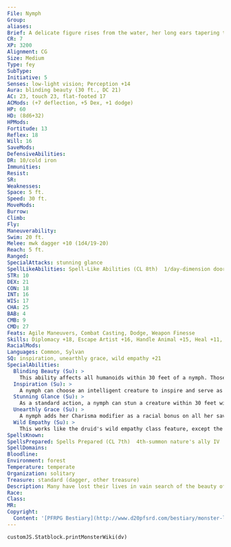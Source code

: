 ```yaml
---
File: Nymph
Group: 
aliases: 
Brief: A delicate figure rises from the water, her long ears tapering to points above her head, her beauty painful in its perfection.
CR: 7
XP: 3200
Alignment: CG
Size: Medium
Type: fey
SubType: 
Initiative: 5
Senses: low-light vision; Perception +14
Aura: blinding beauty (30 ft., DC 21)
AC: 23, touch 23, flat-footed 17
ACMods: (+7 deflection, +5 Dex, +1 dodge)
HP: 60
HD: (8d6+32)
HPMods: 
Fortitude: 13
Reflex: 18
Will: 16
SaveMods: 
DefensiveAbilities: 
DR: 10/cold iron
Immunities: 
Resist: 
SR: 
Weaknesses: 
Space: 5 ft.
Speed: 30 ft.
MoveMods: 
Burrow: 
Climb: 
Fly: 
Maneuverability: 
Swim: 20 ft.
Melee: mwk dagger +10 (1d4/19-20)
Reach: 5 ft.
Ranged: 
SpecialAttacks: stunning glance
SpellLikeAbilities: Spell-Like Abilities (CL 8th)  1/day-dimension door
STR: 10
DEX: 21
CON: 18
INT: 16
WIS: 17
CHA: 25
BAB: 4
CMB: 9
CMD: 27
Feats: Agile Maneuvers, Combat Casting, Dodge, Weapon Finesse
Skills: Diplomacy +18, Escape Artist +16, Handle Animal +15, Heal +11, Knowledge (nature) +14, Perception +14, Sense Motive +14, Stealth +16, Swim +19
RacialMods: 
Languages: Common, Sylvan
SQ: inspiration, unearthly grace, wild empathy +21
SpecialAbilities:
  Blinding Beauty (Su): >
    This ability affects all humanoids within 30 feet of a nymph. Those who look directly at a nymph must succeed on a DC 21 Fortitude save or be blinded permanently. A nymph can suppress or resume this ability as a free action. The save DC is Charisma-based.
  Inspiration (Su): >
    A nymph can choose an intelligent creature to inspire and serve as a muse by giving that creature some token of her affection (typically a lock of her hair).  As long as the nymph retains her favor for this creature and as long as the creature carries the nymph's token, the creature gains a +4 insight bonus on all Will saving throws, Craft checks, and Perform checks. A bard who has a nymph for a muse in this way can use his bardic performance for an additional number of rounds per day equal to his nymph muse's Charisma modifier. The nymph retains a link to her token and its carrier as if she had cast a status spell on the carrier. The nymph can end this effect at any time as a free action. A single nymph may only inspire one creature at a time in this manner.  Spells A nymph casts spells as a 7th-level druid, but cannot swap out prepared spells to cast summon spells.
  Stunning Glance (Su): >
    As a standard action, a nymph can stun a creature within 30 feet with a look. The target must succeed on a DC 21 Fortitude save or be stunned for 2d4 rounds. The save DC is Charisma-based.
  Unearthly Grace (Su): >
    A nymph adds her Charisma modifier as a racial bonus on all her saving throws, and as a deflection bonus to her Armor Class.
  Wild Empathy (Su): >
    This works like the druid's wild empathy class feature, except the nymph has a +6 racial bonus on the check. The nymph's effective druid level is equal to her HD for determining her total modifer to the check.
SpellsKnown: 
SpellsPrepared: Spells Prepared (CL 7th)  4th-summon nature's ally IV  3rd-call lightning (DC 16), cure moderate wounds, water breathing  2nd-barkskin, flame blade, resist energy, tree shape  1st-charm animal (DC 14), endure elements, entangle (DC 14), obscuring mist, produce flame  0-detect magic, guidance, light, stabilize
SpellDomains: 
Bloodline: 
Environment: forest
Temperature: temperate
Organization: solitary
Treasure: standard (dagger, other treasure)
Description: Many have lost their lives in vain search of the beauty of the nymph, and many more to the madness and obsession their grace has upon minds and bodies unprepared for their companionship. Yet the nymph herself is not a cruel creature-a guardian of nature's purest places and most beautiful realms, she treats those who respect her and her abode with kindness, and may even favor someone who takes her fancy with magical gifts. Yet those who would seek to abuse or harm her or her home quickly find that behind her beauty is a fierce protector more than capable of defending her charge.
Race: 
Class: 
MR: 
Copyright:
  Content: '[PFRPG Bestiary](http://www.d20pfsrd.com/bestiary/monster-listings/fey/nymph)'
---
```

```dataviewjs
customJS.Statblock.printMonsterWiki(dv)
```
